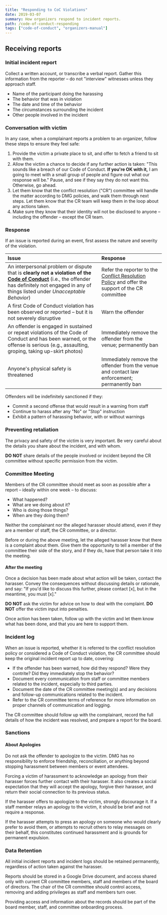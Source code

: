 ```yaml
---
title: "Responding to CoC Violations"
date: 2019-03-07
summary: How organizers respond to incident reports.
path: /code-of-conduct-responding
tags: ["code-of-conduct", "organizers-manual"]
---
```


## Receiving reports

### Initial incident report

Collect a written account, or transcribe a verbal report. Gather this information from the reporter – do not "interview" witnesses unless they approach staff.

- Name of the participant doing the harassing
- The behavior that was in violation
- The date and time of the behavior
- The circumstances surrounding the incident
- Other people involved in the incident

### Conversation with victim

In any case, when a complainant reports a problem to an organizer, follow these steps to ensure they feel safe:

1. Provide the victim a private place to sit, and offer to fetch a friend to sit with them.
2. Allow the victim a chance to decide if any further action is taken: "This sounds like a breach of our Code of Conduct. **If you're OK with it,** I am going to meet with a small group of people and figure out what our response will be." Pause, and see if they say they do not want this. Otherwise, go ahead.
3. Let them know that the conflict resolution \("CR"\) committee will handle the matter according to DMG policies, and walk them through next steps. Let them know that the CR team will keep them in the loop about any actions taken.
4. Make sure they know that their identity will not be disclosed to anyone – including the offender – except the CR team.

### Response

If an issue is reported during an event, first assess the nature and severity of the violation.

| Issue                                                                                                                                                                                                                                                   | Response                                                                                                                                       |
| :------------------------------------------------------------------------------------------------------------------------------------------------------------------------------------------------------------------------------------------------------ | :--------------------------------------------------------------------------------------------------------------------------------------------- |
| An interpersonal problem or dispute that is **clearly not a violation of the** [**Code of Conduct**](https://manual.dmg.to/code-of-conduct) \(i.e., the offender has definitely not engaged in any of things listed under _Unacceptable Behavior_\) | Refer the reporter to the [Conflict Resolution Policy](../../policies/conflict-resolution-policy.md) and offer the support of the CR committee |
| A first Code of Conduct violation has been observed or reported – but it is not severely disruptive                                                                                                                                                     | Warn the offender                                                                                                                              |
| An offender is engaged in sustained or repeat violations of the Code of Conduct and has been warned, or the offense is serious \(e.g., assaulting, groping, taking up-skirt photos\)                                                                    | Immediately remove the offender from the venue; permanently ban                                                                                |
| Anyone's physical safety is threatened                                                                                                                                                                                                                  | Immediately remove the offender from the venue and contact law enforcement; permanently ban                                                    |

Offenders will be indefinitely sanctioned if they:

- Commit a second offense that would result in a warning from staff
- Continue to harass after any "No" or "Stop" instruction
- Exhibit a pattern of harassing behavior, with or without warnings

### Preventing retaliation

The privacy and safety of the victim is very important. Be very careful about the details you share about the incident, and with whom.

**DO NOT** share details of the people involved or incident beyond the CR committee without specific permission from the victim.

### Committee Meeting

Members of the CR committee should meet as soon as possible after a report – ideally within one week – to discuss:

- What happened?
- What are we doing about it?
- Who is doing those things?
- When are they doing them?

Neither the complainant nor the alleged harasser should attend, even if they are a member of staff, the CR committee, or a director.

Before or during the above meeting, let the alleged harasser know that there is a complaint about them. Give them the opportunity to tell a member of the committee their side of the story, and if they do, have that person take it into the meeting.

#### After the meeting

Once a decision has been made about what action will be taken, contact the harasser. Convey the consequences without discussing details or rationale, and say: "If you'd like to discuss this further, please contact \[x\], but in the meantime, you must \[x\]."

**DO NOT** ask the victim for advice on how to deal with the complaint. **DO NOT** offer the victim input into penalties.

Once action has been taken, follow up with the victim and let them know what has been done, and that you are here to support them.

### Incident log

When an issue is reported, whether it is referred to the conflict resolution policy or considered a Code of Conduct violation, the CR committee should keep the original incident report up to date, covering:

- If the offender has been warned, how did they respond? Were they contrite? Did they immediately stop the behavior?
- Document every communication from staff or committee members related to the incident, especially to third parties.
- Document the date of the CR committee meeting\(s\) and any decisions and follow-up communications related to the incident.
- Refer to the CR committee terms of reference for more information on proper channels of communication and logging.

The CR committee should follow up with the complainant, record the full details of how the incident was resolved, and prepare a report for the board.

### Sanctions

#### About Apologies

Do not ask the offender to apologize to the victim. DMG has no responsibility to enforce friendship, reconciliation, or anything beyond stopping harassment between members or event attendees.

Forcing a victim of harassment to acknowledge an apology from their harasser forces further contact with their harasser. It also creates a social expectation that they will accept the apology, forgive their harasser, and return their social connection to its previous status.

If the harasser offers to apologize to the victim, strongly discourage it. If a staff member relays an apology to the victim, it should be brief and not require a response.

If the harasser attempts to press an apology on someone who would clearly prefer to avoid them, or attempts to recruit others to relay messages on their behalf, this constitutes continued harassment and is grounds for permanent expulsion.

### Data Retention

All initial incident reports and incident logs should be retained permanently, regardless of action taken against the harasser.

Reports should be stored in a Google Drive document, and access shared only with current CR committee members, staff and members of the board of directors. The chair of the CR committee should control access, removing and adding privileges as staff and members turn over.

Providing access and information about the records should be part of the board member, staff, and committee onboarding process.
